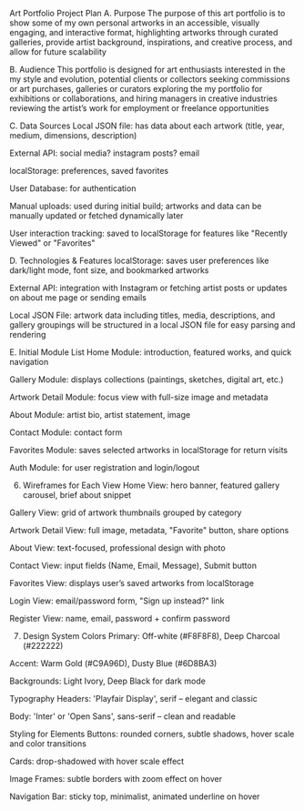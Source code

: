 Art Portfolio Project Plan
A. Purpose
The purpose of this art portfolio is to show some of my own personal artworks in an accessible, visually engaging, and interactive format, highlighting artworks through curated galleries, provide artist background, inspirations, and creative process, and allow for future scalability

B. Audience
This portfolio is designed for art enthusiasts interested in the my style and evolution, potential clients or collectors seeking commissions or art purchases, galleries or curators exploring the my portfolio for exhibitions or collaborations, and hiring managers in creative industries reviewing the artist’s work for employment or freelance opportunities

C. Data Sources
Local JSON file: has data about each artwork (title, year, medium, dimensions, description)

External API: social media? instagram posts? email

localStorage: preferences, saved favorites

User Database: for authentication 

Manual uploads: used during initial build; artworks and data can be manually updated or fetched dynamically later

User interaction tracking: saved to localStorage for features like "Recently Viewed" or "Favorites"

D. Technologies & Features
localStorage: saves user preferences like dark/light mode, font size, and bookmarked artworks

External API: integration with Instagram or fetching artist posts or updates on about me page or sending emails

Local JSON File: artwork data including titles, media, descriptions, and gallery groupings will be structured in a local JSON file for easy parsing and rendering

E. Initial Module List
Home Module: introduction, featured works, and quick navigation

Gallery Module: displays collections (paintings, sketches, digital art, etc.)

Artwork Detail Module: focus view with full-size image and metadata

About Module: artist bio, artist statement, image

Contact Module: contact form

Favorites Module: saves selected artworks in localStorage for return visits

Auth Module: for user registration and login/logout

6. Wireframes for Each View
Home View: hero banner, featured gallery carousel, brief about snippet

Gallery View: grid of artwork thumbnails grouped by category

Artwork Detail View: full image, metadata, "Favorite" button, share options

About View: text-focused, professional design with photo

Contact View: input fields (Name, Email, Message), Submit button

Favorites View: displays user’s saved artworks from localStorage

Login View: email/password form, "Sign up instead?" link

Register View: name, email, password + confirm password

7. Design System
Colors
Primary: Off-white (#F8F8F8), Deep Charcoal (#222222)

Accent: Warm Gold (#C9A96D), Dusty Blue (#6D8BA3)

Backgrounds: Light Ivory, Deep Black for dark mode

Typography
Headers: 'Playfair Display', serif – elegant and classic

Body: 'Inter' or 'Open Sans', sans-serif – clean and readable

Styling for Elements
Buttons: rounded corners, subtle shadows, hover scale and color transitions

Cards: drop-shadowed with hover scale effect

Image Frames: subtle borders with zoom effect on hover

Navigation Bar: sticky top, minimalist, animated underline on hover